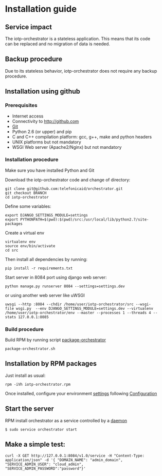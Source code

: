 # Installation guide

## Service impact
The iotp-orchestrator is a stateless application. This means that its code can be replaced and no migration of data is needed.

## Backup procedure
Due to its stateless behavior, iotp-orchestrator does not require any backup procedure.

## Installation using github

### Prerequisites
 * Internet access
 * Connectivity to http://github.com
 * [Git](http://git-scm.com/)
 * Python 2.6 (or upper) and pip
 * C and C++ compilation platform: gcc, g++, make and python headers
 * UNIX platforms but not mandatory
 * WSGI Web server (Apache2/Nginx) but not mandatory

### Installation procedure
Make sure you have installed Python and Git

Download the iotp-orchestrator code and change of directory:
```
git clone git@github.com:telefonicaid/orchestrator.git
git checkout BRANCH
cd iotp-orchestrator
```

Define some variables:
```
export DJANGO_SETTINGS_MODULE=settings
export PYTHONPATH=$(pwd):$(pwd)/src:/usr/local/lib/python2.7/site-packages
```

Create a virtual env
```
virtualenv env
source env/bin/activate
cd src
```

Then install all dependencies by running:
```
pip install -r requirements.txt
```


Start server in 8084 port using django web server:
```
python manage.py runserver 8084 --settings=settings.dev
```

or using another web server like uWSGI
```
uwsgi --http :8084 --chdir /home/user/iotp-orchestrator/src --wsgi-file wsgi.py  --env DJANGO_SETTINGS_MODULE=settings.dev --virtualenv /home/user/iotp-orchestrator/env --master --processes 1 --threads 4 --stats 127.0.0.1:8085
```

### Build procedure
Build RPM by running script [package-orchestrator](https://github.com/telefonicaid/orchestrator/blob/develop/package-orchestrator.sh)
```
package-orchestrator.sh
```


## Installation by RPM packages
Just install as usual:

```
rpm -iVh iotp-orchestrator.rpm
```

Once installed, configure your environment [settings](https://github.com/telefonicaid/orchestrator/blob/develop/src/settings) following [Configuration](CONFIG.md)



## Start the server
RPM install orchestrator as a service controlled by a [daemon](https://github.com/telefonicaid/orchestrator/blob/develop/bin/orchestrator-daemon.sh)

```
$ sudo service orchestrator start
```

## Make a simple test:
```
curl -X GET http://127.0.0.1:8084/v1.0/service -H "Content-Type: application/json" -d '{ "DOMAIN_NAME": "admin_domain", "SERVICE_ADMIN_USER": "cloud_admin", "SERVICE_ADMIN_PASSWORD":"password"}'
```
